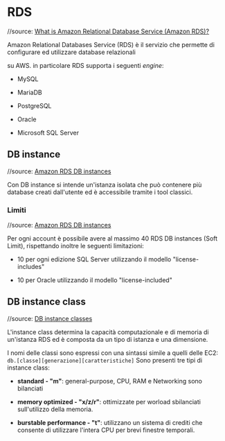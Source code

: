 # RDS

//source: [What is Amazon Relational Database Service (Amazon RDS)?](https://docs.aws.amazon.com/AmazonRDS/latest/UserGuide/Welcome.html)

Amazon Relational Databases Service (RDS) è il servizio che permette di configurare ed utilizzare database relazionali 

su AWS. in particolare RDS supporta i seguenti *engine*:

- MySQL

- MariaDB

- PostgreSQL

- Oracle

- Microsoft SQL Server

## DB instance

//source: [Amazon RDS DB instances](https://docs.aws.amazon.com/AmazonRDS/latest/UserGuide/Overview.DBInstance.html)

Con DB instance si intende un'istanza isolata che può contenere più database creati dall'utente ed è accessibile tramite i tool classici.

### Limiti

//source: [Amazon RDS DB instances](https://docs.aws.amazon.com/AmazonRDS/latest/UserGuide/Overview.DBInstance.html)

Per ogni account è possibile avere al massimo 40 RDS DB instances (Soft Limit), rispettando inoltre le seguenti limitazioni:

- 10 per ogni edizione SQL Server utilizzando il modello "license-includes"

- 10 per Oracle utilizzando il modello "license-included"

## DB instance class

//source: [DB instance classes](https://docs.aws.amazon.com/AmazonRDS/latest/UserGuide/Concepts.DBInstanceClass.html)

L'instance class determina la capacità computazionale e di memoria di un'istanza RDS ed è composta da un tipo di istanza e una dimensione.

I nomi delle classi sono espressi con una sintassi simile a quelli delle EC2: `db.[classe][generazione][caratteristiche]`
Sono presenti tre tipi di instance class:

- **standard - "m"**: general-purpose, CPU, RAM e Networking sono bilanciati

- **memory optimized - "x/z/r"**: ottimizzate per worload sbilanciati sull'utilizzo della memoria.

- **burstable performance - "t"**: utilizzano un sistema di crediti che consente di utilizzare l'intera CPU per brevi finestre temporali.
